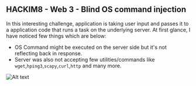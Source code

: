 ## HACKIM8 - Web 3 - Blind OS command injection

In this interesting challenge, application is taking user input and passes it to a application code that runs a task on the underlying server. At first glance, I have noticed few things which are below: 

- OS Command might be executed on the server side but it's not reflecting back in response. 
- Server was also not accepting few utilities/commands like `wget`,`hping3`,`scapy`,`curl`,`http` and many more. 

![Alt text](../../images/packet.png "Optional Title")
